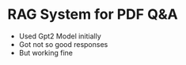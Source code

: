 # RAG System for PDF Q&A
- Used Gpt2 Model initially
- Got not so good responses
- But working fine
